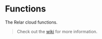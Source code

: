# Functions

The Relar cloud functions.

> Check out the [wiki](https://github.com/jsmith/relar/wiki) for more information.

